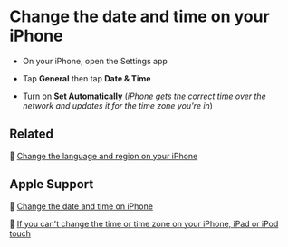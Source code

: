 # Change the date and time on your iPhone

- On your iPhone, open the Settings app

- Tap **General** then tap **Date & Time**

- Turn on **Set Automatically** (*iPhone gets the correct time over the network and updates it for the time zone you're in*)

## Related

📌 [Change the language and region on your iPhone](change-the-language-and-region-on-your-iphone.md)

## Apple Support

🔗 [Change the date and time on iPhone](https://support.apple.com/guide/iphone/change-the-date-and-time-iph65f82af3e/ios)

🔗 [If you can't change the time or time zone on your iPhone, iPad or iPod touch](https://support.apple.com/en-us/HT203483)
